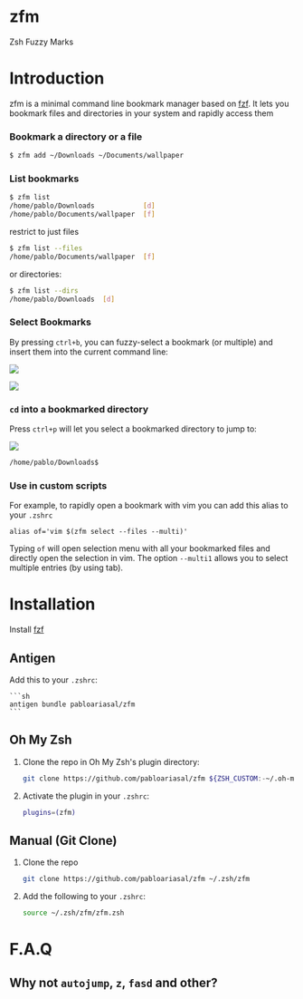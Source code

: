# zfm
Zsh Fuzzy Marks

# Introduction

zfm is a minimal command line bookmark manager based on [fzf](https://github.com/junegunn/fzf).
It lets you bookmark files and directories in your system and rapidly access them

### Bookmark a directory or a file

```sh
$ zfm add ~/Downloads ~/Documents/wallpaper
```

### List bookmarks

```sh
$ zfm list
/home/pablo/Downloads            [d]
/home/pablo/Documents/wallpaper  [f]
```

restrict to just files

```sh
$ zfm list --files
/home/pablo/Documents/wallpaper  [f]
```
or directories:

```sh
$ zfm list --dirs
/home/pablo/Downloads  [d]
```
### Select Bookmarks

By pressing `ctrl+b`, you can fuzzy-select a bookmark (or multiple) and insert them into the current command line:

![](select_bookmark.png)

![](bookmark_inserted.png)

### `cd` into a bookmarked directory

Press `ctrl+p` will let you select a bookmarked directory to jump to:

![](2020-03-16_242x75.png)

```sh
/home/pablo/Downloads$
```

### Use in custom scripts

For example, to rapidly open a bookmark with vim you can add this alias to your `.zshrc`

```
alias of='vim $(zfm select --files --multi)'
```
Typing `of` will open selection menu with all your bookmarked files and directly open the selection in vim.
The option `--multi1` allows you to select multiple entries (by using tab).

# Installation

Install [fzf](https://github.com/junegunn/fzf)

## Antigen

Add this to your `.zshrc`:

    ```sh
    antigen bundle pabloariasal/zfm
    ```

## Oh My Zsh

1. Clone the repo in Oh My Zsh's plugin directory:

    ```sh
    git clone https://github.com/pabloariasal/zfm ${ZSH_CUSTOM:-~/.oh-my-zsh/custom}/plugins/zfm}
    ```

2. Activate the plugin in your `.zshrc`:

    ```sh
    plugins=(zfm)
    ```

## Manual (Git Clone)

1. Clone the repo

    ```sh
    git clone https://github.com/pabloariasal/zfm ~/.zsh/zfm
    ```

2. Add the following to your `.zshrc`:

    ```sh
    source ~/.zsh/zfm/zfm.zsh
    ```
# F.A.Q

## Why not `autojump`, `z`, `fasd` and other?


